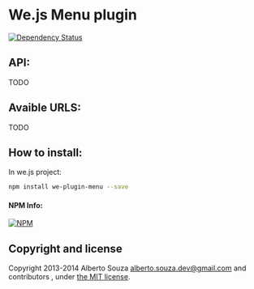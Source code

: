 # We.js Menu plugin

[![Dependency Status](https://david-dm.org/wejs/we-plugin-menu.png)](https://david-dm.org/wejs/we-plugin-menu)


## API:
TODO

## Avaible URLS:

TODO

## How to install:

In we.js project:

```sh
npm install we-plugin-menu --save
```

#### NPM Info:
[![NPM](https://nodei.co/npm/we-plugin-menu.png?downloads=true&downloadRank=true&stars=true)](https://nodei.co/npm/we-plugin-menu/)

## Copyright and license

Copyright 2013-2014 Alberto Souza <alberto.souza.dev@gmail.com> and contributors , under [the MIT license](LICENSE).

